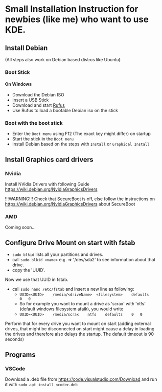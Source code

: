# Small Installation Instruction for newbies (like me) who want to use KDE.

## Install Debian
(All steps also work on Debian based distros like Ubuntu)
### Boot Stick
#### On Windows
- Download the Debian ISO
- Insert a USB Stick
- Download and start [Rufus](https://rufus.ie/de/)
- Use Rufus to load a bootable Debian iso on the stick


### Boot with the boot stick
- Enter the `Boot menu` using F12 (The exact key might differ) on startup
- Start the stick in the `Boot menu`
- Install Debian based on the steps with `Install` or `Graphical Install`

## Install Graphics card drivers
### Nvidia
Install NVidia Drivers with following Guide https://wiki.debian.org/NvidiaGraphicsDrivers

!!!WARNING!!!
Check that SecureBoot is off, else follow the instructions on https://wiki.debian.org/NvidiaGraphicsDrivers about SecureBoot

### AMD
Coming soon...


## Configure Drive Mount on start with fstab

- `sudo blkid` lists all your partitions and drives.
- call `sudo blkid <name>` e.g. <name> => '/dev/sda2' to see information about that drive.
- copy the 'UUID'.

Now we use that UUID in fstab.
- call `sudo nano /etc/fstab` and insert a new line as following:
    - `UUID=<UUID>    /media/<driveName>  <filesystem>    defaults    0   0`
    - So for example you want to mount a drive as 'scrax' with 'ntfs' (default windows filesystem afaik), you would write
    - `UUID=<UUID>    /media/scrax    ntfs    defaults    0   0`

Perform that for every drive you want to mount on start (adding external drives, that might be disconnected on start might cause a delay in loading the drives and therefore also delays the startup. The default timeout is 90 seconds)



## Programs
### VSCode
Download a .deb file from https://code.visualstudio.com/Download and run it with `sudo apt install <code>.deb`

